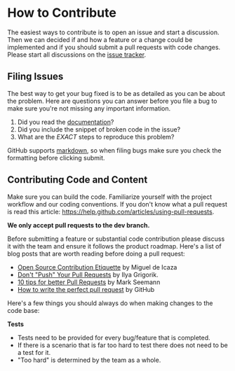 # How to Contribute

The easiest ways to contribute is to open an issue and start a discussion. 
Then we can decided if and how a feature or a change could be implemented and if you should submit a pull requests with code changes. Please start all discussions on the [issue tracker](https://github.com/DavidParks8/Owin-Authorization/issues).


## Filing Issues
The best way to get your bug fixed is to be as detailed as you can be about the problem.
Here are questions you can answer before you file a bug to make sure you're not missing any important information.

1. Did you read the [documentation](https://github.com/DavidParks8/Owin-Authorization/wiki)?
2. Did you include the snippet of broken code in the issue?
3. What are the *EXACT* steps to reproduce this problem?

GitHub supports [markdown](http://github.github.com/github-flavored-markdown/), so when filing bugs make sure you check the formatting before clicking submit.

## Contributing Code and Content
Make sure you can build the code. Familiarize yourself with the project workflow and our coding conventions. If you don't know what a pull request is read this article: https://help.github.com/articles/using-pull-requests.

**We only accept pull requests to the dev branch.**

Before submitting a feature or substantial code contribution please discuss it with the team and ensure it follows the product roadmap. Here's a list of blog posts that are worth reading before doing a pull request:

* [Open Source Contribution Etiquette](http://tirania.org/blog/archive/2010/Dec-31.html) by Miguel de Icaza
* [Don't "Push" Your Pull Requests](http://www.igvita.com/2011/12/19/dont-push-your-pull-requests/) by Ilya Grigorik.
* [10 tips for better Pull Requests](http://blog.ploeh.dk/2015/01/15/10-tips-for-better-pull-requests/) by Mark Seemann
* [How to write the perfect pull request](https://github.com/blog/1943-how-to-write-the-perfect-pull-request) by GitHub

Here's a few things you should always do when making changes to the code base:

**Tests**

-  Tests need to be provided for every bug/feature that is completed.
-  If there is a scenario that is far too hard to test there does not need to be a test for it.
  - "Too hard" is determined by the team as a whole.
